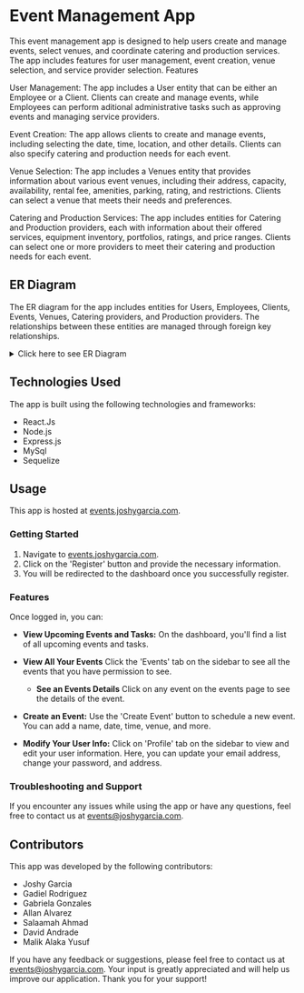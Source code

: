 # Event Management App

This event management app is designed to help users create and manage events, select venues, and coordinate catering and production services. The app includes features for user management, event creation, venue selection, and service provider selection.
Features

User Management: The app includes a User entity that can be either an Employee or a Client. Clients can create and manage events, while Employees can perform aditional administrative tasks such as approving events and managing service providers.

Event Creation: The app allows clients to create and manage events, including selecting the date, time, location, and other details. Clients can also specify catering and production needs for each event.

Venue Selection: The app includes a Venues entity that provides information about various event venues, including their address, capacity, availability, rental fee, amenities, parking, rating, and restrictions. Clients can select a venue that meets their needs and preferences.

Catering and Production Services: The app includes entities for Catering and Production providers, each with information about their offered services, equipment inventory, portfolios, ratings, and price ranges. Clients can select one or more providers to meet their catering and production needs for each event.

## ER Diagram

The ER diagram for the app includes entities for Users, Employees, Clients, Events, Venues, Catering providers, and Production providers. The relationships between these entities are managed through foreign key relationships.

<details>
<summary>Click here to see ER Diagram</summary>

![Event Management ER Diagram](./documentation/UMLs/ERD-v2.jpg)

</details>

## Technologies Used

The app is built using the following technologies and frameworks:

- React.Js
- Node.js
- Express.js
- MySql
- Sequelize

## Usage

This app is hosted at [events.joshygarcia.com](http://events.joshygarcia.com).

### Getting Started

1. Navigate to [events.joshygarcia.com](http://events.joshygarcia.com).
2. Click on the 'Register' button and provide the necessary information.
3. You will be redirected to the dashboard once you successfully register.

### Features

Once logged in, you can:

- **View Upcoming Events and Tasks:** On the dashboard, you'll find a list of all upcoming events and tasks.

- **View All Your Events** Click the 'Events' tab on the sidebar to see all the events that you have permission to see.

  - **See an Events Details** Click on any event on the events page to see the details of the event.

- **Create an Event:** Use the 'Create Event' button to schedule a new event. You can add a name, date, time, venue, and more.

- **Modify Your User Info:** Click on 'Profile' tab on the sidebar to view and edit your user information. Here, you can update your email address, change your password, and address.

### Troubleshooting and Support

If you encounter any issues while using the app or have any questions, feel free to contact us at [events@joshygarcia.com](mailto:events@joshygarcia.com).

## Contributors

This app was developed by the following contributors:

- Joshy Garcia
- Gadiel Rodriguez
- Gabriela Gonzales
- Allan Alvarez
- Salaamah Ahmad
- David Andrade
- Malik Alaka Yusuf

If you have any feedback or suggestions, please feel free to contact us at [events@joshygarcia.com](mailto:events@joshygarcia.com). Your input is greatly appreciated and will help us improve our application. Thank you for your support!
